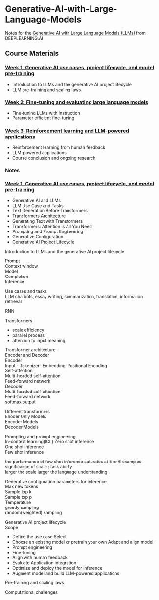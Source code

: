 # Generative-AI-with-Large-Language-Models

Notes for the [Generative AI with Large Language Models (LLMs)](https://www.deeplearning.ai/courses/generative-ai-with-llms/) from DEEPLEARNING.AI

## Course Materials
### [Week 1: Generative AI use cases, project lifecycle, and model pre-training](https://github.com/sathyanaravind/Generative-AI-with-Large-Language-Models/tree/main/Week%201%3A%20Generative%20AI%20use%20cases%2C%20project%20lifecycle%2C%20and%20model%20pre-training)

- Introduction to LLMs and the generative AI project lifecycle
- LLM pre-training and scaling laws


### [Week 2: Fine-tuning and evaluating large language models](https://github.com/sathyanaravind/Generative-AI-with-Large-Language-Models/tree/main/Week%202%3A%20Fine-tuning%20and%20evaluating%20large%20language%20models)

- Fine-tuning LLMs with instruction
- Parameter efficient fine-tuning

### [Week 3: Reinforcement learning and LLM-powered applications](https://github.com/sathyanaravind/Generative-AI-with-Large-Language-Models/tree/main/Week%203%3A%20Reinforcement%20learning%20and%20LLM-powered%20applications)

- Reinforcement learning from human feedback
- LLM-powered applications
- Course conclusion and ongoing research


### Notes

### [Week 1: Generative AI use cases, project lifecycle, and model pre-training](https://github.com/sathyanaravind/Generative-AI-with-Large-Language-Models/tree/main/Week%201%3A%20Generative%20AI%20use%20cases%2C%20project%20lifecycle%2C%20and%20model%20pre-training)
  - Generative AI and LLMs
  - LLM Use Case and Tasks
  - Text Generation Before Transformers
  - Transformers Architecture
  - Generating Text with Transformers
  - Transformers: Attention is All You Need
  - Prompting and Prompt Engineering
  - Generative Configuration
  - Generative AI Project Lifecycle

Introduction to LLMs and the generative AI project lifecycle    

Prompt  
Context window  
Model  
Completion  
Inference  

Use cases and tasks  
LLM chatbots, essay writing, summarization, translation, information retrieval  

RNN  

Transformers  
-  scale efficiency  
- parallel process  
- attention to input meaning  

Transformer architecture  
Encoder and Decoder  
Encoder   
Input - Tokenizer- Embedding-Positional Encoding  
Self-attention  
Multi-headed self-attention  
Feed-forward network  
Decoder  
Multi-headed self-attention  
Feed-forward network  
softmax output  

Different transformers  
Enoder Only Models  
Encoder Models  
Decoder Models  

Prompting and prompt engineering  
In-context learning(ICL) 
Zero shot inference  
One shot inference  
Few shot inference  

the performance of few shot inference saturates at  5 or 6 examples  
significance of scale : task ability  
larger the scale larger the language understanding  

Generative configuration parameters for inference  
Max new tokens  
Sample top k  
Sample top p   
Temperature  
greedy sampling  
random(weighted) sampling  

Generative AI project lifecycle  
Scope
- Define the use case
Select
-  Choose an existing model or pretrain your own
Adapt and align model
- Prompt
engineering
- Fine-tuning
- Align with human feedback
- Evaluate
Application integration
- Optimize and deploy the model for inference
- Augment model and build LLM-powered applications

Pre-training and scaling laws  

Computational challenges  



